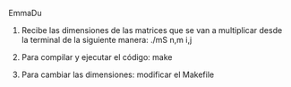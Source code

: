 EmmaDu

1)	Recibe las dimensiones de las matrices que se van a multiplicar desde la terminal de la siguiente manera:
		./mS n,m i,j

2)	Para compilar y ejecutar el código: make

3)	Para cambiar las dimensiones: modificar el Makefile
